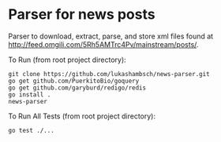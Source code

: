 Parser for news posts
===========================
Parser to download, extract, parse, and store xml files found at http://feed.omgili.com/5Rh5AMTrc4Pv/mainstream/posts/.

To Run (from root project directory):

    git clone https://github.com/lukashambsch/news-parser.git
    go get github.com/PuerkitoBio/goquery
    go get github.com/garyburd/redigo/redis
    go install .
    news-parser

To Run All Tests (from root project directory):

    go test ./...
